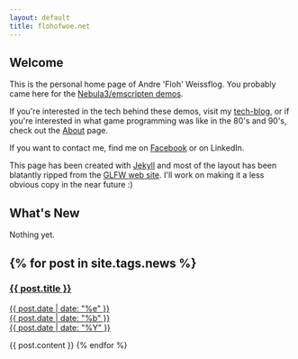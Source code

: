```yaml
---
layout: default
title: flohofwoe.net
---
```


## Welcome

This is the personal home page of Andre 'Floh' Weissflog. You probably
came here for the <a href="demos.html">Nebula3/emscripten demos</a>.

If you're interested in the tech behind these demos, visit my 
<a href="http://flohofwoe.blogspot.com" target="_blank">tech-blog</a>, or if you're
interested in what game programming was like in the 80's and 90's, check out
the <a href="about.html">About</a> page.

If you want to contact me, find me on 
<a href="http://www.facebook.com/andre.weissflog.3" target="_blank">Facebook</a> or on LinkedIn.

This page has been created with <a href="http://jekyllrb.com/" target="_blank">Jekyll</a>
and most of the layout has been blatantly ripped from the 
<a href="http://www.glfw.org/" target="_blank">GLFW web site</a>. I'll work on making
it a less obvious copy in the near future :)

## What's New

Nothing yet.

{% for post in site.tags.news %}
---
<a href="{{ post.url }}">
<h3>{{ post.title }}</h3> 
<span class="date">
<div class="dateday">{{ post.date | date: "%e" }}</div>
<div>{{ post.date | date: "%b" }}</div>
<div class="dateyear">{{ post.date | date: "%Y" }}</div>
</span>
</a>

{{ post.content }}
{% endfor %}

